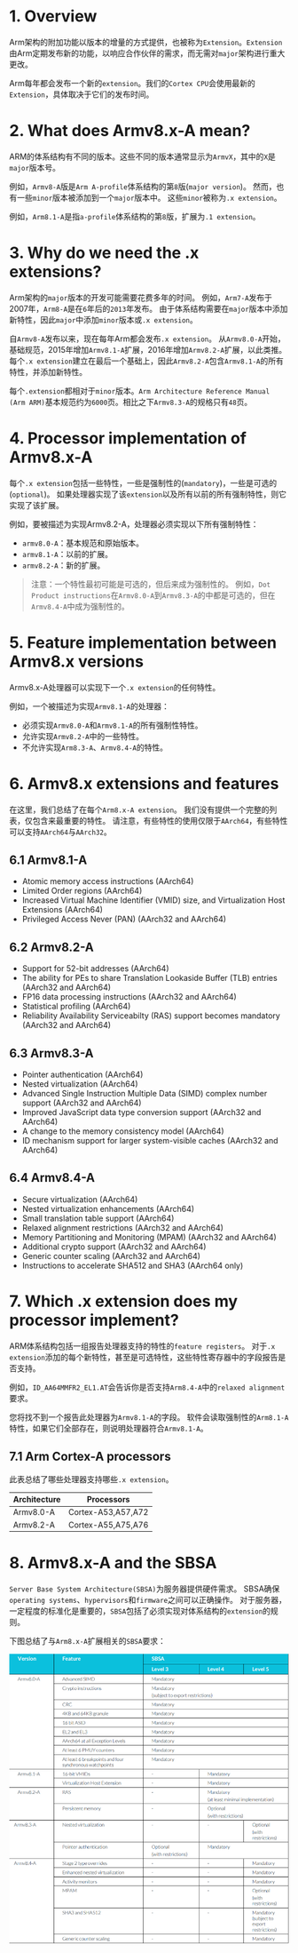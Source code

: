 # 1. Overview

Arm架构的附加功能以版本的增量的方式提供，也被称为`Extension`。`Extension`由Arm定期发布新的功能，以响应合作伙伴的需求，而无需对`major`架构进行重大更改。

Arm每年都会发布一个新的`extension`。我们的`Cortex CPU`会使用最新的`Extension`，具体取决于它们的发布时间。

# 2. What does Armv8.x-A mean?

ARM的体系结构有不同的版本。这些不同的版本通常显示为`ArmvX`，其中的`X`是`major`版本号。

例如，`Armv8-A`版是`Arm A-profile`体系结构的第`8`版(`major version`)。
然而，也有一些`minor`版本被添加到一个`major`版本中。
这些`minor`被称为`.x extension`。

例如，`Arm8.1-A`是指`a-profile`体系结构的第`8`版，扩展为`.1 extension`。

# 3. Why do we need the .x extensions?

Arm架构的`major`版本的开发可能需要花费多年的时间。
例如，`Arm7-A`发布于2007年，`Arm8-A`是在`6`年后的`2013`年发布。
由于体系结构需要在`major`版本中添加新特性，因此`major`中添加`minor`版本或`.x extension`。

自`Armv8-A`发布以来，现在每年Arm都会发布`.x extension`。
从`Armv8.0-A`开始，基础规范，2015年增加`Armv8.1-A`扩展，2016年增加`Armv8.2-A`扩展，以此类推。 
每个`.x extension`建立在最后一个基础上，因此`Armv8.2-A`包含`Armv8.1-A`的所有特性，并添加新特性。

每个`.extension`都相对于`minor`版本。`Arm Architecture Reference Manual (Arm ARM)`基本规范约为`6000`页。相比之下`Armv8.3-A`的规格只有`48`页。

# 4. Processor implementation of Armv8.x-A

每个`.x extension`包括一些特性，一些是强制性的(`mandatory`)，一些是可选的(`optional`)。
如果处理器实现了该`extension`以及所有以前的所有强制特性，则它实现了该扩展。

例如，要被描述为实现Armv8.2-A，处理器必须实现以下所有强制特性：
- `armv8.0-A`：基本规范和原始版本。
- `armv8.1-A`：以前的扩展。
- `armv8.2-A`：新的扩展。

> 注意：一个特性最初可能是可选的，但后来成为强制性的。 例如，`Dot Product instructions`在`Armv8.0-A`到`Armv8.3-A`的中都是可选的，但在`Armv8.4-A`中成为强制性的。

# 5. Feature implementation between Armv8.x versions

Armv8.x-A处理器可以实现下一个`.x extension`的任何特性。 

例如，一个被描述为实现`Armv8.1-A`的处理器：
- 必须实现`Armv8.0-A`和`Armv8.1-A`的所有强制性特性。
- 允许实现`Armv8.2-A`中的一些特性。
- 不允许实现`Arm8.3-A`、`Armv8.4-A`的特性。

# 6. Armv8.x extensions and features

在这里，我们总结了在每个`Arm8.x-A extension`。
我们没有提供一个完整的列表，仅包含来最重要的特性。
请注意，有些特性的使用仅限于`AArch64`，有些特性可以支持`AArch64`与`AArch32`。

## 6.1 Armv8.1-A

- Atomic memory access instructions (AArch64)
- Limited Order regions (AArch64)
- Increased Virtual Machine Identifier (VMID) size, and Virtualization Host Extensions (AArch64)
- Privileged Access Never (PAN) (AArch32 and AArch64)

## 6.2 Armv8.2-A

- Support for 52-bit addresses (AArch64)
- The ability for PEs to share Translation Lookaside Buffer (TLB) entries (AArch32 and AArch64)
- FP16 data processing instructions (AArch32 and AArch64)
- Statistical profiling (AArch64)
- Reliability Availability Serviceabilty (RAS) support becomes mandatory (AArch32 and AArch64)

## 6.3 Armv8.3-A

- Pointer authentication (AArch64)
- Nested virtualization (AArch64)
- Advanced Single Instruction Multiple Data (SIMD) complex number support (AArch32 and AArch64)
- Improved JavaScript data type conversion support (AArch32 and AArch64)
- A change to the memory consistency model (AArch64)
- ID mechanism support for larger system-visible caches (AArch32 and AArch64)

## 6.4 Armv8.4-A

- Secure virtualization (AArch64)
- Nested virtualization enhancements (AArch64)
- Small translation table support (AArch64)
- Relaxed alignment restrictions (AArch32 and AArch64)
- Memory Partitioning and Monitoring (MPAM) (AArch32 and AArch64)
- Additional crypto support (AArch32 and AArch64)
- Generic counter scaling (AArch32 and AArch64)
- Instructions to accelerate SHA512 and SHA3 (AArch64 only)

# 7. Which .x extension does my processor implement?

ARM体系结构包括一组报告处理器支持的特性的`feature registers`。
对于`.x extension`添加的每个新特性，甚至是可选特性，这些特性寄存器中的字段报告是否支持。

例如，`ID_AA64MMFR2_EL1.AT`会告诉你是否支持`Arm8.4-A`中的`relaxed alignment`要求。

您将找不到一个报告此处理器为`Armv8.1-A`的字段。
软件会读取强制性的`Arm8.1-A`特性，如果它们全部存在，则说明处理器符合`Armv8.1-A`。

## 7.1 Arm Cortex-A processors

此表总结了哪些处理器支持哪些`.x extension`。


Architecture | Processors
---|---
Armv8.0-A | Cortex-A53,A57,A72
Armv8.2-A | Cortex-A55,A75,A76

# 8. Armv8.x-A and the SBSA

`Server Base System Architecture(SBSA)`为服务器提供硬件需求。
SBSA确保`operating systems`、`hypervisors`和`firmware`之间可以正确操作。
对于服务器，一定程度的标准化是重要的，`SBSA`包括了必须实现对体系结构的`extension`的规则。

下图总结了与`Arm8.x-A`扩展相关的`SBSA`要求：

![image](./Images/0x1.png)
